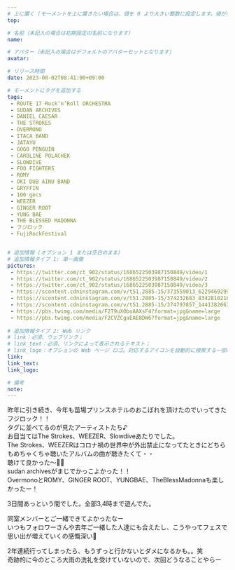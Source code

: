 ```yaml
---
# 上に置く (モーメントを上に置きたい場合は、値を 0 より大きい整数に設定します。値が小さいほど前が高くなります。たとえば、1 はモーメントを上に置きます)
top: 

# 名前（未記入の場合は初期設定の名前になります）
name:

# アバター（未記入の場合はデフォルトのアバターセットとなります）
avatar:

# リリース時間
date: 2023-08-02T08:41:00+09:00

# モーメントにタグを追加する
tags:
 - ROUTE 17 Rock’n’Roll ORCHESTRA
 - SUDAN ARCHIVES
 - DANIEL CAESAR
 - THE STROKES
 - OVERMONO
 - ITACA BAND
 - JATAYU
 - GOGO PENGUIN
 - CAROLINE POLACHEK
 - SLOWDIVE
 - FOO FIGHTERS
 - ROMY
 - OKI DUB AINU BAND
 - GRYFFIN
 - 100 gecs
 - WEEZER
 - GINGER ROOT
 - YUNG BAE
 - THE BLESSED MADONNA
 - フジロック
 - FujiRockFestival


# 追加情報 (オプション 1 または空白のまま)
# 追加情報タイプ 1: 単一画像
pictures:
 - https://twitter.com/ct_902/status/1686522503987150849/video/1
 - https://twitter.com/ct_902/status/1686522503987150849/video/2
 - https://twitter.com/ct_902/status/1686522503987150849/video/3
 - https://scontent.cdninstagram.com/v/t51.2885-15/373559013_622946929968552_7002406951679454392_n.jpg?stp=dst-jpg_e35&_nc_ht=scontent.cdninstagram.com&_nc_cat=100&_nc_ohc=Cy0QhsYPy4gAX9O5SQ2&edm=APs17CUBAAAA&ccb=7-5&ig_cache_key=MzE4MzU2Mjc0MTY0MjgyNzA2NQ%3D%3D.2-ccb7-5&oh=00_AfD6k7J2iXafRLmlhLzTBxy1L9xodl-_AAEyIGtC5ExGtA&oe=6501A810&_nc_sid=10d13b
 - https://scontent.cdninstagram.com/v/t51.2885-15/374232683_834281021656114_5116115841499591880_n.jpg?stp=dst-jpg_e35&_nc_ht=scontent.cdninstagram.com&_nc_cat=110&_nc_ohc=LqHREg6E9nwAX9qPfqC&edm=APs17CUBAAAA&ccb=7-5&ig_cache_key=MzE4MzU2Mjc0MTY0Mjc2MDgxNw%3D%3D.2-ccb7-5&oh=00_AfDlO2IPblkTHiE4bA3HQaOzjcFtItaxfEVs27LKELYYZg&oe=6502310E&_nc_sid=10d13b
 - https://scontent.cdninstagram.com/v/t51.2885-15/374797857_1441382663351065_7138423838343523310_n.jpg?stp=dst-jpg_e35&_nc_ht=scontent.cdninstagram.com&_nc_cat=101&_nc_ohc=gIy-oplQr4cAX-xIRUp&edm=APs17CUBAAAA&ccb=7-5&ig_cache_key=MzE4MzU2Mjc0MTgyNzM1MTkyMg%3D%3D.2-ccb7-5&oh=00_AfDoAe52ErNPCDtv7ELM5OHOhxzJkWSJr73dlPfC_GZ2fA&oe=6501C53B&_nc_sid=10d13b
 - https://pbs.twimg.com/media/F2T9uXOboAAXsF4?format=jpg&name=large
 - https://pbs.twimg.com/media/F2CVZCgaEAE8DW6?format=jpg&name=large
 
# 追加情報タイプ 2: Web リンク
# link：必須、ウェブリンク；
# link_text：必須、リンクによって表示されるテキスト；
# link_logo：オプションの Web ページ ロゴ。対応するアイコンを自動的に検索する一部の Web サイトをサポートするようになりました。自分でアイコンを追加する必要はありません
link:
link_text:
link_logo:

# 備考
note:
---
```


<!-- 以下にテキストを書き始めます -->
昨年に引き続き、今年も苗場プリンスホテルのおこぼれを頂けたのでいってきたフジロック！！  
タグに並べてるのが見たアーティストたち♪  
お目当てはThe Strokes、WEEZER、Slowdiveあたりでした。  
The Strokes、WEEZERはコロナ禍の世界中が外出禁止になってたときにどちらもめちゃくちゃ聴いたアルバムの曲が聴きたくて・・  
聴けて良かった～🥺✨  
sudan archivesがまじでかっこよかった！！  
OvermonoとROMY、GINGER ROOT、YUNGBAE、TheBlessMadonnaも楽しかったー！  
  
3日間あっという間でした。全部3,4時まで遊んでた。  
  
同室メンバーとご一緒できてよかったなー  
いつもフォロワーさんや去年ご一緒した人達にも合えたし、こうやってフェスで思い出が増えていくの感慨深い🥰  
  
2年連続行ってしまったら、もうずっと行かないとダメになるかも。。笑  
奇跡的に今のところ大雨の洗礼を受けていないので、次回どうなることやらー
